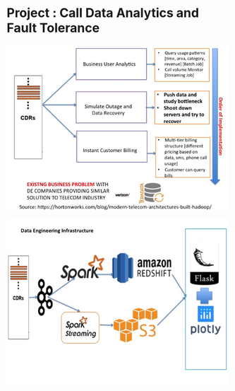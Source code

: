# Project : Call Data Analytics and Fault Tolerance

![data type](https://github.com/myonlinecode1988/insight-project-arnab/blob/master/Slide1.jpg)


![data type](https://github.com/myonlinecode1988/insight-project-arnab/blob/master/Slide2.jpg)

